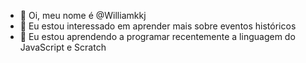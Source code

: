 - 👋 Oi, meu nome é @Williamkkj
- 👀 Eu estou interessado em aprender mais sobre eventos históricos 
- 🌱 Eu estou aprendendo a programar recentemente a linguagem do JavaScript e Scratch


<!---
Williamkkj/Williamkkj is a ✨ special ✨ repository because its `README.md` (this file) appears on your GitHub profile.
You can click the Preview link to take a look at your changes.
--->
